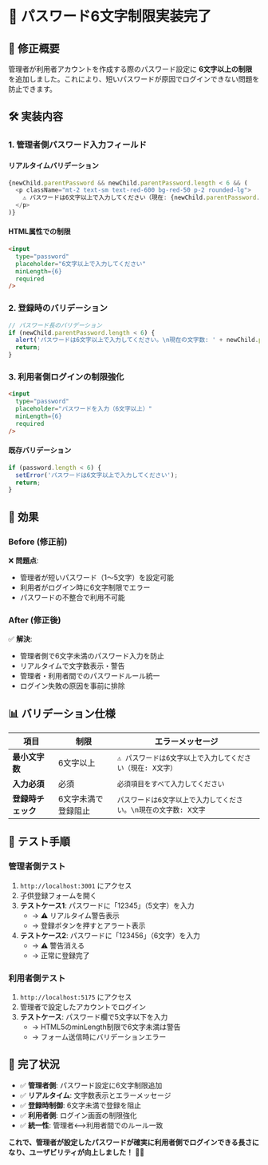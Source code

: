 # 🔐 パスワード6文字制限実装完了

## 📝 修正概要

管理者が利用者アカウントを作成する際のパスワード設定に **6文字以上の制限** を追加しました。これにより、短いパスワードが原因でログインできない問題を防止できます。

## 🛠️ 実装内容

### **1. 管理者側パスワード入力フィールド**

#### **リアルタイムバリデーション**
```typescript
{newChild.parentPassword && newChild.parentPassword.length < 6 && (
  <p className="mt-2 text-sm text-red-600 bg-red-50 p-2 rounded-lg">
    ⚠️ パスワードは6文字以上で入力してください（現在: {newChild.parentPassword.length}文字）
  </p>
)}
```

#### **HTML属性での制限**
```html
<input
  type="password"
  placeholder="6文字以上で入力してください"
  minLength={6}
  required
/>
```

### **2. 登録時のバリデーション**

```typescript
// パスワード長のバリデーション
if (newChild.parentPassword.length < 6) {
  alert('パスワードは6文字以上で入力してください。\n現在の文字数: ' + newChild.parentPassword.length + '文字');
  return;
}
```

### **3. 利用者側ログインの制限強化**

```html
<input
  type="password"
  placeholder="パスワードを入力（6文字以上）"
  minLength={6}
  required
/>
```

#### **既存バリデーション**
```typescript
if (password.length < 6) {
  setError('パスワードは6文字以上で入力してください');
  return;
}
```

## 🎯 効果

### **Before (修正前)**
❌ **問題点**:
- 管理者が短いパスワード（1〜5文字）を設定可能
- 利用者がログイン時に6文字制限でエラー
- パスワードの不整合で利用不可能

### **After (修正後)**
✅ **解決**:
- 管理者側で6文字未満のパスワード入力を防止
- リアルタイムで文字数表示・警告
- 管理者・利用者間でのパスワードルール統一
- ログイン失敗の原因を事前に排除

## 📊 バリデーション仕様

| 項目 | 制限 | エラーメッセージ |
|------|------|------------------|
| **最小文字数** | 6文字以上 | `⚠️ パスワードは6文字以上で入力してください（現在: X文字）` |
| **入力必須** | 必須 | `必須項目をすべて入力してください` |
| **登録時チェック** | 6文字未満で登録阻止 | `パスワードは6文字以上で入力してください。\n現在の文字数: X文字` |

## 🧪 テスト手順

### **管理者側テスト**
1. `http://localhost:3001` にアクセス
2. 子供登録フォームを開く
3. **テストケース1**: パスワードに「12345」（5文字）を入力
   - → ⚠️ リアルタイム警告表示
   - → 登録ボタンを押すとアラート表示
4. **テストケース2**: パスワードに「123456」（6文字）を入力
   - → ⚠️ 警告消える
   - → 正常に登録完了

### **利用者側テスト**
1. `http://localhost:5175` にアクセス
2. 管理者で設定したアカウントでログイン
3. **テストケース**: パスワード欄で5文字以下を入力
   - → HTML5のminLength制限で6文字未満は警告
   - → フォーム送信時にバリデーションエラー

## 🎊 完了状況

- ✅ **管理者側**: パスワード設定に6文字制限追加
- ✅ **リアルタイム**: 文字数表示とエラーメッセージ
- ✅ **登録時制御**: 6文字未満で登録を阻止
- ✅ **利用者側**: ログイン画面の制限強化
- ✅ **統一性**: 管理者⟷利用者間でのルール一致

**これで、管理者が設定したパスワードが確実に利用者側でログインできる長さになり、ユーザビリティが向上しました！** 🔐✨

